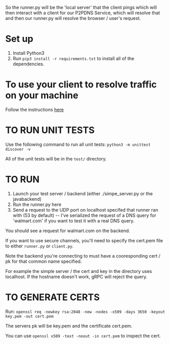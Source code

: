 So the runner.py will be the 'local server' that the client pings which will then
interact with a client for our P2PDNS Service, which will resolve that and then
our runner.py will resolve the browser / user's request.

# Set up
1. Install Python3
2. Run `pip3 install -r requirements.txt` to install all of the dependencies.

# To use your client to resolve traffic on your machine
Follow the instructions [here](https://developers.google.com/speed/public-dns/docs/using#change_your_dns_servers_settings)

# TO RUN UNIT TESTS
Use the following command to run all unit tests:
`python3 -m unittest discover -v`

All of the unit tests will be in the `test/` directory.

# TO RUN
1. Launch your test server / backend (either ./simpe\_server.py or the javabackend)
2. Run the runner.py here
3. Send a request to the UDP port on localhost specifed that runner ran with (53 by default) -- I've serialized the request of a DNS query for 'walmart.com' if you want to test it with a real DNS query.

You should see a request for walmart.com on the backend.

If you want to use secure channels, you'll need to specify the cert.pem file to
either `runner.py` or `client.py`.

Note the backend you're connecting to must have a cooresponding cert / pk for
that common name specified.

For example the simple server / the cert and key in the directory uses localhost.
If the hostname doesn't work, gRPC will reject the query.

# TO GENERATE CERTS
Run:
`openssl req -newkey rsa:2048 -new -nodes -x509 -days 3650 -keyout key.pem -out cert.pem`

The servers pk will be key.pem and the certificate cert.pem.

You can use `openssl x509 -text -noout -in cert.pem` to inspect the cert.


